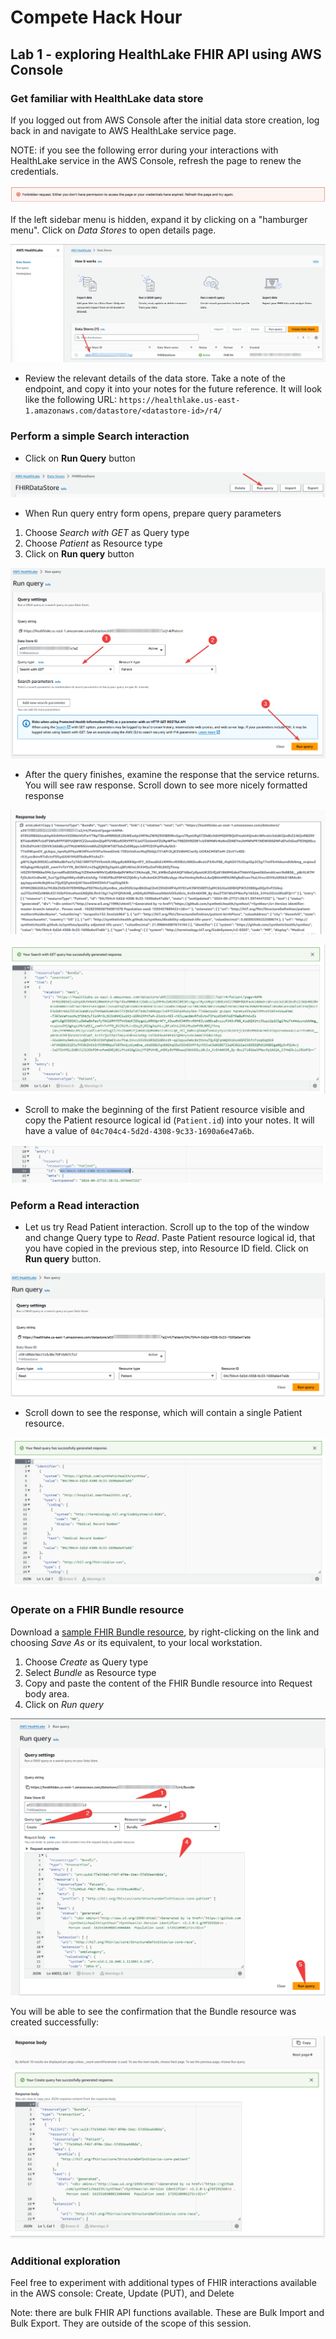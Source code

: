 # Compete Hack Hour

## Lab 1 - exploring HealthLake FHIR API using AWS Console

### Get familiar with HealthLake data store

If you logged out from AWS Console after the initial data store creation, log back in and navigate to AWS HealthLake service page. 

NOTE: if you see the following error during your interactions with HealthLake service in the AWS Console, refresh the page to renew the credentials.

![AWS expired credentials](/docs/assets/99-expired-credentials.png)

If the left sidebar menu is hidden, expand it by clicking on a "hamburger menu". Click on *Data Stores* to open details page.

![HealthLake click to see details](/docs/assets/07-healthlake-datastore-click-details.png)

* Review the relevant details of the data store. Take a note of the endpoint, and copy it into your notes for the future reference. It will look like the following URL: `https://healthlake.us-east-1.amazonaws.com/datastore/<datastore-id>/r4/` 

### Perform a simple Search interaction

* Click on **Run Query** button

![HealthLake click on run query](/docs/assets/09-healthlake-click-on-runquery.png)

* When Run query entry form opens, prepare query parameters
1. Choose *Search with GET* as Query type
2. Choose *Patient* as Resource type
3. Click on **Run query** button

![HealthLake GET Patient query](/docs/assets/10-healthlake-get-patient-query.png)

* After the query finishes, examine the response that the service returns. You will see raw response. Scroll down to see more nicely formatted response

![HealthLake GET Patient raw](/docs/assets/11-healthlake-patient-response-1.png)

![HealthLake GET Patient formatted](/docs/assets/12-healthlake-patient-response-2.png)

* Scroll to make the beginning of the first Patient resource visible and copy the Patient resource logical id (`Patient.id`) into your notes. It will have a value of `04c704c4-5d2d-4308-9c33-1690a6e47a6b`.

![HealthLake Patient id](/docs/assets/13-healthlake-patient-id.png)

### Peform a Read interaction

* Let us try Read Patient interaction. Scroll up to the top of the window and change Query type to *Read*. Paste Patient resource logical id, that you have copied in the previous step, into Resource ID field. Click on **Run query** button.

![HealthLake Read Patient query](/docs/assets/14-healthlake-read-patient-query.png)

* Scroll down to see the response, which will contain a single Patient resource.

![HealthLake Read Patient response](/docs/assets/15-healthlake-read-patient-response.png)

### Operate on a FHIR Bundle resource

Download a [sample FHIR Bundle resource](/data/Patrice780_Lehner980.json), by right-clicking on the link and choosing *Save As* or its equivalent, to your local workstation.

1. Choose *Create* as Query type
2. Select *Bundle* as Resource type
3. Copy and paste the content of the FHIR Bundle resource into Request body area.
4. Click on *Run query*

![HealthLake Create Bundle form](/docs/assets/16-healthlake-create-bundle.png)

You will be able to see the confirmation that the Bundle resource was created successfully:

![HealthLake confirm Bundle resource](/docs/assets/17-healthlake-create-bundle-response.png)

### Additional exploration

Feel free to experiment with additional types of FHIR interactions available in the AWS console: Create, Update (PUT), and Delete

Note: there are bulk FHIR API functions available. These are Bulk Import and Bulk Export. They are outside of the scope of this session.
